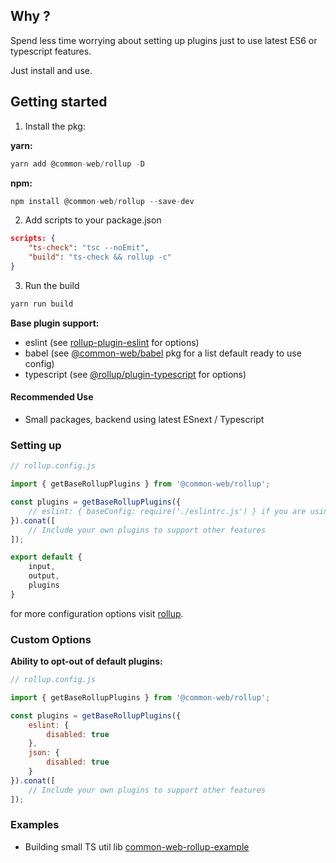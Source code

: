 ## Why ?

Spend less time worrying about setting up plugins just to use latest ES6 or typescript features.

Just install and use.

## Getting started

1. Install the pkg:

**yarn:**
```js
yarn add @common-web/rollup -D
```

**npm:**

```js
npm install @common-web/rollup --save-dev
```

2. Add scripts to your package.json

```json
scripts: {
    "ts-check": "tsc --noEmit",
    "build": "ts-check && rollup -c"
}
```

3. Run the build
```sh
yarn run build

```

**Base plugin support:**
- eslint (see [rollup-plugin-eslint](https://github.com/TrySound/rollup-plugin-eslint) for options)
- babel (see [@common-web/babel](https://github.com/Jareechang/common-web/tree/master/packages/babel) pkg for a list default ready to use config)
- typescript (see [@rollup/plugin-typescript](https://github.com/rollup/plugins/tree/master/packages/typescript) for options)

#### Recommended Use

- Small packages, backend using latest ESnext / Typescript

### Setting up

```js
// rollup.config.js

import { getBaseRollupPlugins } from '@common-web/rollup';

const plugins = getBaseRollupPlugins({
    // eslint: { baseConfig: require('./eslintrc.js') } if you are using `eslintrc.js`
}).conat([
    // Include your own plugins to support other features 
]);

export default {
    input,
    output,
    plugins
}

```

for more configuration options visit [rollup](https://rollupjs.org/guide/en/).

### Custom Options 

**Ability to opt-out of default plugins:**

```js
// rollup.config.js

import { getBaseRollupPlugins } from '@common-web/rollup';

const plugins = getBaseRollupPlugins({
    eslint: {
        disabled: true
    },
    json: {
        disabled: true
    }
}).conat([
    // Include your own plugins to support other features 
]);

```

### Examples 

- Building small TS util lib [common-web-rollup-example](https://github.com/Jareechang/common-web-rollup-example)
